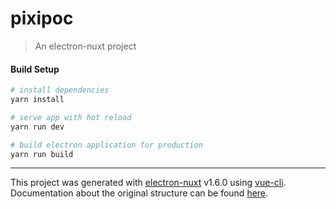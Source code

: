 # pixipoc

> An electron-nuxt project

#### Build Setup

``` bash
# install dependencies
yarn install

# serve app with hot reload
yarn run dev

# build electron application for production
yarn run build


```

---

This project was generated with [electron-nuxt](https://github.com/michalzaq12/electron-nuxt) v1.6.0 using [vue-cli](https://github.com/vuejs/vue-cli). Documentation about the original structure can be found [here](https://github.com/michalzaq12/electron-nuxt/blob/master/README.md).
